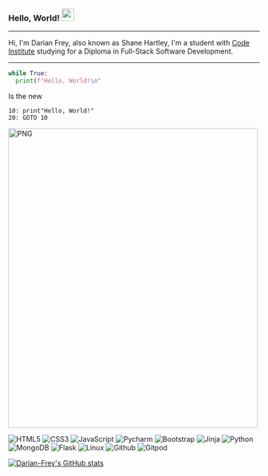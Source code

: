 ### Hello, World! <img src="https://media.giphy.com/media/hvRJCLFzcasrR4ia7z/giphy.gif" width="25px">

<hr>

Hi, I'm Darian Frey, also known as Shane Hartley, I'm a student with [Code Institute](https://codeinstitute.net/) 
studying for a Diploma in Full-Stack Software Development.

<hr>

```python
while True:
  print(f"Hello, World!\n"
```
Is the new
```basic
10: print"Hello, World!"
20: GOTO 10
```


<img align="centre" alt="PNG" src="https://imgs.xkcd.com/comics/python.png?raw=true" width="500" height="600" />

![HTML5](https://img.shields.io/badge/-HTML5-%23E44D27?style=flat-square&logo=html5&logoColor=ffffff)
![CSS3](https://img.shields.io/badge/-CSS3-%231572B6?style=flat-square&logo=css3)
![JavaScript](https://img.shields.io/badge/-JavaScript-%23F7DF1C?style=flat-square&logo=javascript&logoColor=000000&labelColor=%23F7DF1C&color=%23FFCE5A)
![Pycharm](https://img.shields.io/badge/-Pycharm-%232c3e50?style=flat-square&logo=Pycharm)
![Bootstrap](https://img.shields.io/badge/-Bootstrap-%23282C34?style=flat-square&logo=Bootstrap)
![Jinja](https://img.shields.io/badge/-Jinja-%23BD632F?style=flat-square&logo=Jinja)
![Python](https://img.shields.io/badge/-Python-%232C3A42?style=flat-square&logo=Python)
![MongoDB](https://img.shields.io/badge/-MongoDB-%231572B6?style=flat-square&logo=MongoDB)
![Flask](https://img.shields.io/badge/-Flask-%232C3A42?style=flat-square&logo=Flask)
![Linux](https://img.shields.io/badge/-Linux-%234B32C3?style=flat-square&logo=Linux)
![Github](https://img.shields.io/badge/-Github-%23F05032?style=flat-square&logo=github&logoColor=%23ffffff)
![Gitpod](https://img.shields.io/badge/-Gitpod-%23007ACC?style=flat-square&logo=Gitpod)


[![Darian-Frey's GitHub stats](https://github-readme-stats.vercel.app/api?username=Darian-Frey&show_icons=true&theme=tokyonight)](https://github.com/Darian-Frey/github-readme-stats)


<!--
**Darian-Frey/Darian-Frey** is a ✨ _special_ ✨ repository because its `README.md` (this file) appears on your GitHub profile.

Here are some ideas to get you started:

- 🔭 I’m currently working on ...
- 🌱 I’m currently learning ...
- 👯 I’m looking to collaborate on ...
- 🤔 I’m looking for help with ...
- 💬 Ask me about ...
- 📫 How to reach me: ...
- 😄 Pronouns: ...
- ⚡ Fun fact: ...
-->
